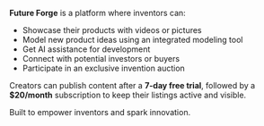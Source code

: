 
**Future Forge** is a platform where inventors can:
- Showcase their products with videos or pictures
- Model new product ideas using an integrated modeling tool
- Get AI assistance for development
- Connect with potential investors or buyers
- Participate in an exclusive invention auction

Creators can publish content after a **7-day free trial**, followed by a **$20/month** subscription to keep their listings active and visible.

Built to empower inventors and spark innovation.

